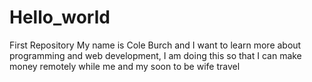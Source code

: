 # Hello_world
First Repository
My name is Cole Burch and I want to learn more about programming and web development, I am doing this so that I can make money remotely while me and my soon to be wife travel
